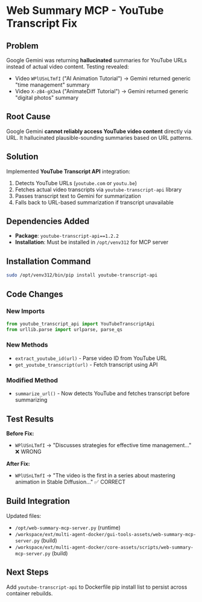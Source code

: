 # Web Summary MCP - YouTube Transcript Fix

## Problem
Google Gemini was returning **hallucinated** summaries for YouTube URLs instead of actual video content. Testing revealed:
- Video `WPlUSnLTmfI` ("AI Animation Tutorial") → Gemini returned generic "time management" summary
- Video `X-zB4-gX3eA` ("AnimateDiff Tutorial") → Gemini returned generic "digital photos" summary

## Root Cause
Google Gemini **cannot reliably access YouTube video content** directly via URL. It hallucinated plausible-sounding summaries based on URL patterns.

## Solution
Implemented **YouTube Transcript API** integration:
1. Detects YouTube URLs (`youtube.com` or `youtu.be`)
2. Fetches actual video transcripts via `youtube-transcript-api` library
3. Passes transcript text to Gemini for summarization
4. Falls back to URL-based summarization if transcript unavailable

## Dependencies Added
- **Package**: `youtube-transcript-api==1.2.2`
- **Installation**: Must be installed in `/opt/venv312` for MCP server

## Installation Command
```bash
sudo /opt/venv312/bin/pip install youtube-transcript-api
```

## Code Changes
### New Imports
```python
from youtube_transcript_api import YouTubeTranscriptApi
from urllib.parse import urlparse, parse_qs
```

### New Methods
- `extract_youtube_id(url)` - Parse video ID from YouTube URL
- `get_youtube_transcript(url)` - Fetch transcript using API

### Modified Method
- `summarize_url()` - Now detects YouTube and fetches transcript before summarizing

## Test Results
**Before Fix:**
- `WPlUSnLTmfI` → "Discusses strategies for effective time management..." ❌ WRONG

**After Fix:**
- `WPlUSnLTmfI` → "The video is the first in a series about mastering animation in Stable Diffusion..." ✅ CORRECT

## Build Integration
Updated files:
- `/opt/web-summary-mcp-server.py` (runtime)
- `/workspace/ext/multi-agent-docker/gui-tools-assets/web-summary-mcp-server.py` (build)
- `/workspace/ext/multi-agent-docker/core-assets/scripts/web-summary-mcp-server.py` (build)

## Next Steps
Add `youtube-transcript-api` to Dockerfile pip install list to persist across container rebuilds.
